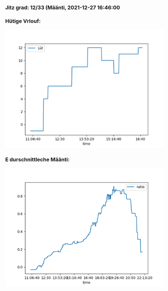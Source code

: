 ### Jitz grad: 12/33 (Määnti, 2021-12-27 16:46:00

### Hütige Vrlouf:
![Graph](Today.png)

### E durschnittleche Määnti:
![Graph](Määnti.png)